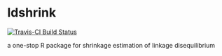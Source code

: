 # ldshrink
[![Travis-CI Build Status](https://travis-ci.org/stephenslab/LDshrink.svg?branch=master)](https://travis-ci.org/stephenslab/ldshrink)

a one-stop R package for shrinkage estimation of linkage disequilibrium

